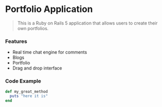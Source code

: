# Portfolio Application

> This is a Ruby on Rails 5 application that allows users to create their own portfolios.

### Features

- Real time chat engine for comments
- Blogs
- Portfolio
- Drag and drop interface

### Code Example

```ruby
def my_great_method
  puts "here it is"
end
```
